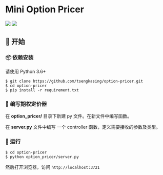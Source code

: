 # Mini Option Pricer

![](https://img.shields.io/badge/Flask-1.0.2-brightgreen.svg?style=flat-square) ![](https://img.shields.io/badge/scipy-1.2.1-brightgreen.svg?style=flat-square)

## :rocket: 开始

### :package: 依赖安装

请使用 Python 3.6+

```shell
$ git clone https://github.com/tsengkasing/option-pricer.git
$ cd option-pricer
$ pip install -r requirement.txt
```

### :hammer: 编写期权定价器

在 **option_pricer/** 目录下新建 py 文件。在新文件中编写函数。

在 **server.py** 文件中编写 一个 controller 函数，定义需要接收的参数及类型。


### :beer: 运行

```shell
$ cd option-pricer
$ python option_pricer/server.py
```

然后打开浏览器，访问 ``http://localhost:3721``

